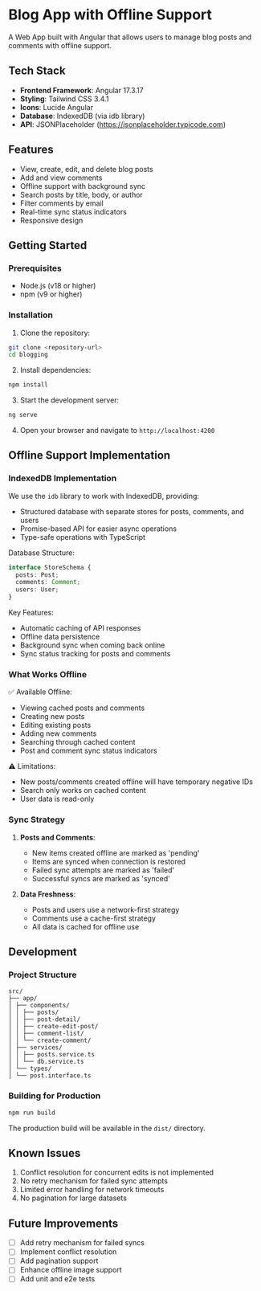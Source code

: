 # Blog App with Offline Support

A Web App built with Angular that allows users to manage blog posts and comments with offline support.

## Tech Stack

- **Frontend Framework**: Angular 17.3.17
- **Styling**: Tailwind CSS 3.4.1
- **Icons**: Lucide Angular
- **Database**: IndexedDB (via idb library)
- **API**: JSONPlaceholder (https://jsonplaceholder.typicode.com)

## Features

- View, create, edit, and delete blog posts
- Add and view comments
- Offline support with background sync
- Search posts by title, body, or author
- Filter comments by email
- Real-time sync status indicators
- Responsive design

## Getting Started

### Prerequisites

- Node.js (v18 or higher)
- npm (v9 or higher)

### Installation

1. Clone the repository:
```bash
git clone <repository-url>
cd blogging
```

2. Install dependencies:
```bash
npm install
```

3. Start the development server:
```bash
ng serve
```

4. Open your browser and navigate to `http://localhost:4200`

## Offline Support Implementation

### IndexedDB Implementation

We use the `idb` library to work with IndexedDB, providing:
- Structured database with separate stores for posts, comments, and users
- Promise-based API for easier async operations
- Type-safe operations with TypeScript

Database Structure:
```typescript
interface StoreSchema {
  posts: Post;
  comments: Comment;
  users: User;
}
```

Key Features:
- Automatic caching of API responses
- Offline data persistence
- Background sync when coming back online
- Sync status tracking for posts and comments

### What Works Offline

✅ Available Offline:
- Viewing cached posts and comments
- Creating new posts
- Editing existing posts
- Adding new comments
- Searching through cached content
- Post and comment sync status indicators

⚠️ Limitations:
- New posts/comments created offline will have temporary negative IDs
- Search only works on cached content
- User data is read-only

### Sync Strategy

1. **Posts and Comments**:
   - New items created offline are marked as 'pending'
   - Items are synced when connection is restored
   - Failed sync attempts are marked as 'failed'
   - Successful syncs are marked as 'synced'

2. **Data Freshness**:
   - Posts and users use a network-first strategy
   - Comments use a cache-first strategy
   - All data is cached for offline use

## Development

### Project Structure
```
src/
├── app/
│ ├── components/
│ │ ├── posts/
│ │ ├── post-detail/
│ │ ├── create-edit-post/
│ │ ├── comment-list/
│ │ └── create-comment/
│ ├── services/
│ │ ├── posts.service.ts
│ │ └── db.service.ts
│ └── types/
│ └── post.interface.ts
```

### Building for Production

```bash
npm run build
```

The production build will be available in the `dist/` directory.

## Known Issues

1. Conflict resolution for concurrent edits is not implemented
2. No retry mechanism for failed sync attempts
3. Limited error handling for network timeouts
4. No pagination for large datasets

## Future Improvements

- [ ] Add retry mechanism for failed syncs
- [ ] Implement conflict resolution
- [ ] Add pagination support
- [ ] Enhance offline image support
- [ ] Add unit and e2e tests